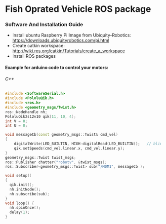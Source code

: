 # Fish Oprated Vehicle ROS package
### Software And Installation Guide 

- Install ubuntu Raspberry Pi Image from Ubiquity-Robotics:
https://downloads.ubiquityrobotics.com/pi.html
- Create catkin workspace:
http://wiki.ros.org/catkin/Tutorials/create_a_workspace
- Install ROS packages


#### Example for arduino code to control your motors:
###### C++
```C++
#include <SoftwareSerial.h>
#include <PololuQik.h>
#include <ros.h>
#include <geometry_msgs/Twist.h>
ros::NodeHandle nh;
PololuQik2s12v10 qik(11, 10, 4); 
int V = 0;
int U = 0;

void messageCb(const geometry_msgs::Twist& cmd_vel)
{
    digitalWrite(LED_BUILTIN, HIGH-digitalRead(LED_BUILTIN));   // blink the led
    qik.setSpeeds(cmd_vel.linear.x, cmd_vel.linear.y);
}
geometry_msgs::Twist twist_msgs;
ros::Publisher chatter("robotv", &twist_msgs);
ros::Subscriber<geometry_msgs::Twist> sub("/M0M1", messageCb );

void setup()
{
  qik.init();
  nh.initNode();
  nh.subscribe(sub);
}
void loop() {
  nh.spinOnce();
  delay(1);
}
```
